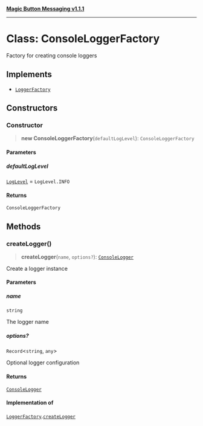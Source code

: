 [**Magic Button Messaging v1.1.1**](../README.md)

***

# Class: ConsoleLoggerFactory

Factory for creating console loggers

## Implements

- [`LoggerFactory`](../interfaces/LoggerFactory.md)

## Constructors

### Constructor

> **new ConsoleLoggerFactory**(`defaultLogLevel`): `ConsoleLoggerFactory`

#### Parameters

##### defaultLogLevel

[`LogLevel`](../enumerations/LogLevel.md) = `LogLevel.INFO`

#### Returns

`ConsoleLoggerFactory`

## Methods

### createLogger()

> **createLogger**(`name`, `options?`): [`ConsoleLogger`](ConsoleLogger.md)

Create a logger instance

#### Parameters

##### name

`string`

The logger name

##### options?

`Record`\<`string`, `any`\>

Optional logger configuration

#### Returns

[`ConsoleLogger`](ConsoleLogger.md)

#### Implementation of

[`LoggerFactory`](../interfaces/LoggerFactory.md).[`createLogger`](../interfaces/LoggerFactory.md#createlogger)
